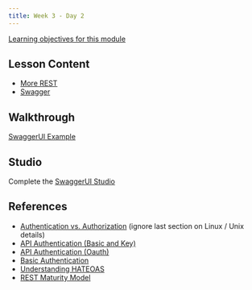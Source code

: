 ```yaml
---
title: Week 3 - Day 2
---
```


[Learning objectives for this module](../../objectives/#day-3-2)

## Lesson Content

- [More REST](https://education.launchcode.org/gis-devops-slides/week3/more-rest.html#1)
- [Swagger](https://education.launchcode.org/gis-devops-slides/week3/day2_swagger.html#1)

## Walkthrough

[SwaggerUI Example](../../walkthroughs/swagger-ui/README.md)

## Studio

Complete the [SwaggerUI Studio](../../studios/swagger-ui/README.md)

## References

- [Authentication vs. Authorization](https://www.cyberciti.biz/faq/authentication-vs-authorization/) (ignore last section on Linux / Unix details)
- [API Authentication (Basic and Key)](https://zapier.com/learn/apis/chapter-4-authentication-part-1/)
- [API Authentication (Oauth)](https://zapier.com/learn/apis/chapter-5-authentication-part-2/)
- [Basic Authentication](https://en.wikipedia.org/wiki/Basic_access_authentication)
- [Understanding HATEOAS](https://spring.io/understanding/HATEOAS)
- [REST Maturity Model](https://martinfowler.com/articles/richardsonMaturityModel.html)